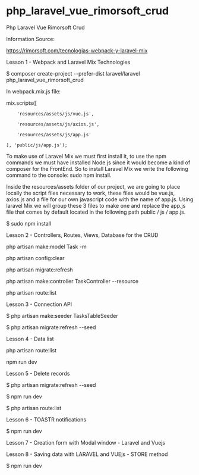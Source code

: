 # php_laravel_vue_rimorsoft_crud
Php Laravel Vue Rimorsoft Crud

Information Source:

https://rimorsoft.com/tecnologias-webpack-y-laravel-mix

Lesson 1 - Webpack and Laravel Mix Technologies

$ composer create-project --prefer-dist laravel/laravel php_laravel_vue_rimorsoft_crud

In webpack.mix.js file:

mix.scripts([

        'resources/assets/js/vue.js',

        'resources/assets/js/axios.js',

        'resources/assets/js/app.js'

    ], 'public/js/app.js');

To make use of Laravel Mix we must first install it, to use the npm commands we must have installed Node.js since it would become a kind of composer for the FrontEnd. So to install Laravel Mix we write the following command to the console: sudo npm install.

Inside the resources/assets folder of our project, we are going to place locally the script files necessary to work, these files would be vue.js, axios.js and a file for our own javascript code with the name of app.js. Using laravel Mix we will group these 3 files to make one and replace the app.js file that comes by default located in the following path public / js / app.js.

$ sudo npm install

Lesson 2 - Controllers, Routes, Views, Database for the CRUD

php artisan make:model Task -m

php artisan config:clear

php artisan migrate:refresh

php artisan make:controller TaskController --resource

php artisan route:list

Lesson 3 - Connection API

$ php artisan make:seeder TasksTableSeeder

$ php artisan migrate:refresh --seed

Lesson 4 - Data list

php artisan route:list

npm run dev

Lesson 5 - Delete records

$ php artisan migrate:refresh --seed

$ npm run dev

$ php artisan route:list

Lesson 6 - TOASTR notifications

$ npm run dev

Lesson 7 - Creation form with Modal window - Laravel and Vuejs

Lesson 8 - Saving data with LARAVEL and VUEjs - STORE method

$ npm run dev
















